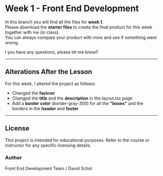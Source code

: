 # Week 1 - Front End Development

In this branch you will find all the files for **week 1**.\
Please download the **starter files** to create the final product for
this week together with me (in class).\
You can always compare your product with mine and see if something went
wrong.

I you have any questions, please let me know!!

------------------------------------------------------------------------

## Alterations After the Lesson

For this week, I altered the project as follows:

-   Changed the **favicon**
-   Changed the **title** and the **description** in the layout.tsx page
-   Add a **border color** (border-gray-300) for all the **"boxes"** and the borders
    in the **header** and **footer**

------------------------------------------------------------------------

## License

This project is intended for educational purposes.
Refer to the course or instructor for any specific licensing details.

### Author

Front End Development Team / David Schol
